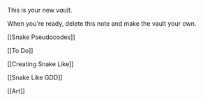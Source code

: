 This is your new *vault*.

When you're ready, delete this note and make the vault your own.

[[Snake Pseudocodes]]

[[To Do]]

[[Creating Snake Like]]

[[Snake Like GDD]]

[[Art]]

